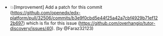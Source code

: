- 💥[Improvement] Add a patch for this commit (https://github.com/openedx/edx-platform/pull/32506/commits/b3e9f0cbd5e44f25a42a7cbf4929b71ef122b697)
which is fix for this issue (https://github.com/overhangio/tutor-discovery/issues/40). (by @Faraz32123)
